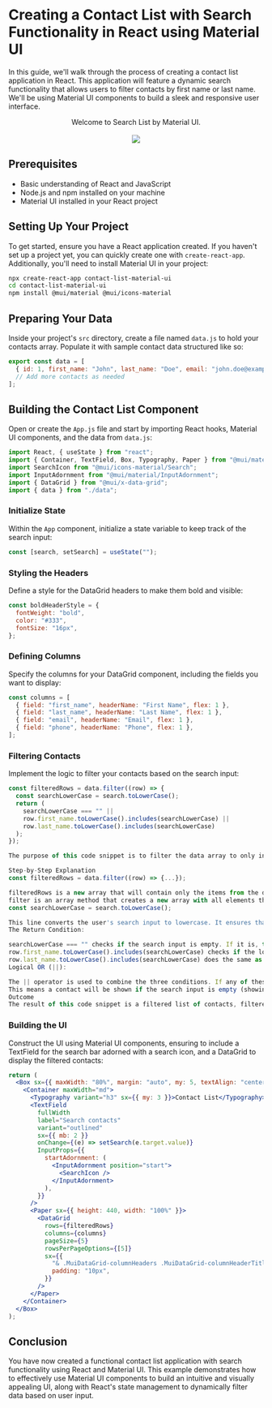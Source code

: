 # Creating a Contact List with Search Functionality in React using Material UI

In this guide, we'll walk through the process of creating a contact list application in React. This application will feature a dynamic search functionality that allows users to filter contacts by first name or last name. We'll be using Material UI components to build a sleek and responsive user interface.


<div align="center">Welcome to Search List by Material UI. </div>
<br/>
<div align="center">
<kbd>
<img src=",/img.png">
</kbd>
</div>


## Prerequisites

- Basic understanding of React and JavaScript
- Node.js and npm installed on your machine
- Material UI installed in your React project

## Setting Up Your Project

To get started, ensure you have a React application created. If you haven't set up a project yet, you can quickly create one with `create-react-app`. Additionally, you'll need to install Material UI in your project:

```bash
npx create-react-app contact-list-material-ui
cd contact-list-material-ui
npm install @mui/material @mui/icons-material
```

## Preparing Your Data

Inside your project's `src` directory, create a file named `data.js` to hold your contacts array. Populate it with sample contact data structured like so:

```javascript
export const data = [
  { id: 1, first_name: "John", last_name: "Doe", email: "john.doe@example.com", phone: "123-456-7890" },
  // Add more contacts as needed
];
```

## Building the Contact List Component

Open or create the `App.js` file and start by importing React hooks, Material UI components, and the data from `data.js`:

```javascript
import React, { useState } from "react";
import { Container, TextField, Box, Typography, Paper } from "@mui/material";
import SearchIcon from "@mui/icons-material/Search";
import InputAdornment from "@mui/material/InputAdornment";
import { DataGrid } from "@mui/x-data-grid";
import { data } from "./data";
```

### Initialize State

Within the `App` component, initialize a state variable to keep track of the search input:

```javascript
const [search, setSearch] = useState("");
```

### Styling the Headers

Define a style for the DataGrid headers to make them bold and visible:

```javascript
const boldHeaderStyle = {
  fontWeight: "bold",
  color: "#333",
  fontSize: "16px",
};
```

### Defining Columns

Specify the columns for your DataGrid component, including the fields you want to display:

```javascript
const columns = [
  { field: "first_name", headerName: "First Name", flex: 1 },
  { field: "last_name", headerName: "Last Name", flex: 1 },
  { field: "email", headerName: "Email", flex: 1 },
  { field: "phone", headerName: "Phone", flex: 1 },
];
```

### Filtering Contacts

Implement the logic to filter your contacts based on the search input:

```javascript
const filteredRows = data.filter((row) => {
  const searchLowerCase = search.toLowerCase();
  return (
    searchLowerCase === "" ||
    row.first_name.toLowerCase().includes(searchLowerCase) ||
    row.last_name.toLowerCase().includes(searchLowerCase)
  );
});

The purpose of this code snippet is to filter the data array to only include contacts that match what the user types into the search input. The matching criteria apply to both the first_name and last_name fields of each contact.

Step-by-Step Explanation
const filteredRows = data.filter((row) => {...});

filteredRows is a new array that will contain only the items from the data array that satisfy the condition specified in the filter method.
filter is an array method that creates a new array with all elements that pass the test implemented by the provided function.
const searchLowerCase = search.toLowerCase();

This line converts the user's search input to lowercase. It ensures that the search is case-insensitive. For instance, searching for "john" will also return "John" or "JOHN".
The Return Condition:

searchLowerCase === "" checks if the search input is empty. If it is, this condition is true, and no filtering is applied. All contacts are included because the user hasn't typed anything to filter by.
row.first_name.toLowerCase().includes(searchLowerCase) checks if the lowercase version of the contact's first name includes the lowercase search string. For example, if a user types "jo", this condition will be true for a contact with the first name "John".
row.last_name.toLowerCase().includes(searchLowerCase) does the same as the above but for the contact's last name. It checks if the lowercase version of the last name contains the lowercase search string.
Logical OR (||):

The || operator is used to combine the three conditions. If any of these conditions is true, the filter method will include the current row (contact) in the filteredRows array.
This means a contact will be shown if the search input is empty (showing all contacts), or if either the first name or last name matches the search input.
Outcome
The result of this code snippet is a filtered list of contacts, filteredRows, where each contact's first name or last name (or both) contains the string that the user has entered in the search input, ignoring case differences. This filtered list is then used to display the contacts that match the search criteria, providing a dynamic search functionality within the React application.
```

### Building the UI

Construct the UI using Material UI components, ensuring to include a TextField for the search bar adorned with a search icon, and a DataGrid to display the filtered contacts:

```jsx
return (
  <Box sx={{ maxWidth: "80%", margin: "auto", my: 5, textAlign: "center" }}>
    <Container maxWidth="md">
      <Typography variant="h3" sx={{ my: 3 }}>Contact List</Typography>
      <TextField
        fullWidth
        label="Search contacts"
        variant="outlined"
        sx={{ mb: 2 }}
        onChange={(e) => setSearch(e.target.value)}
        InputProps={{
          startAdornment: (
            <InputAdornment position="start">
              <SearchIcon />
            </InputAdornment>
          ),
        }}
      />
      <Paper sx={{ height: 440, width: "100%" }}>
        <DataGrid
          rows={filteredRows}
          columns={columns}
          pageSize={5}
          rowsPerPageOptions={[5]}
          sx={{
            "& .MuiDataGrid-columnHeaders .MuiDataGrid-columnHeaderTitle": boldHeaderStyle,
            padding: "10px",
          }}
        />
      </Paper>
    </Container>
  </Box>
);
```

## Conclusion

You have now created a functional contact list application with search functionality using React and Material UI. This example demonstrates how to effectively use Material UI components to build an intuitive and visually appealing UI, along with React's state management to dynamically filter data based on user input.
